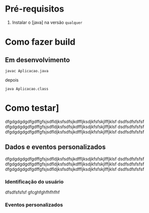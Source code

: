 # Pré-requisitos
1. Instalar o [java] na versão `qualquer`
# Como fazer build
## Em desenvolvimento
```
javac Aplicacao.java
```
depois 
```
java Aplicacao.class
```

# Como testar]
dfgdgdgdgdfgdffgfsjsdfldjksfsdfsjkdffljksdjkfsfskjlffjklsf
dsdfsdfsfsfsf
dfgdgdgdgdfgdffgfsjsdfldjksfsdfsjkdffljksdjkfsfskjlffjklsf
dsdfsdfsfsfsf
dfgdgdgdgdfgdffgfsjsdfldjksfsdfsjkdffljksdjkfsfskjlffjklsf
dsdfsdfsfsfsf


## Dados e eventos personalizados
dfgdgdgdgdfgdffgfsjsdfldjksfsdfsjkdffljksdjkfsfskjlffjklsf
dsdfsdfsfsfsf
dfgdgdgdgdfgdffgfsjsdfldjksfsdfsjkdffljksdjkfsfskjlffjklsf
dsdfsdfsfsfsf
dfgdgdgdgdfgdffgfsjsdfldjksfsdfsjkdffljksdjkfsfskjlffjklsf
dsdfsdfsfsfsf


### Identificação do usuário
dfsdfsfsfsf
gfcghfghfhfhfhf

### Eventos personalizados


